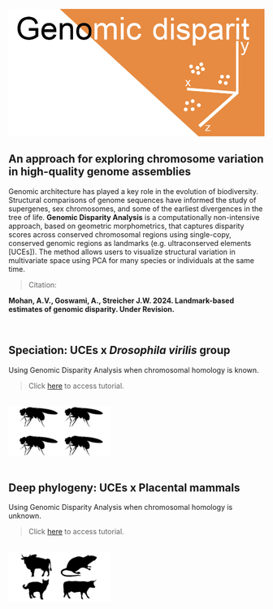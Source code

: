 ![Genomic-disparity](https://github.com/nhm-herpetology/Genomic-disparity/blob/main/Genomic-disparity.jpg)

## An approach for exploring chromosome variation in high-quality genome assemblies

Genomic architecture has played a key role in the evolution of biodiversity. Structural comparisons of genome sequences have informed the study of supergenes, sex chromosomes, and some of the earliest divergences in the tree of life. **Genomic Disparity Analysis** is a computationally non-intensive approach, based on geometric morphometrics, that captures disparity scores across conserved chromosomal regions using single-copy, conserved genomic regions as landmarks (e.g. ultraconserved elements [UCEs]). The method allows users to visualize structural variation in multivariate space using PCA for many species or individuals at the same time.

>Citation:

**Mohan, A.V., Goswami, A., Streicher J.W. 2024. Landmark-based estimates of genomic disparity. Under Revision.**

<br/>

## Speciation: UCEs x _Drosophila virilis_ group
Using Genomic Disparity Analysis when chromosomal homology is known.

>Click [here](https://github.com/nhm-herpetology/genomic-disparity/tree/main/Drosophila-uces/README.md) to access tutorial. 

<br/>

<img src="https://github.com/nhm-herpetology/Genomic-disparity/blob/main/Tutorial_drosophila_header.jpg" width="200" height="100">

<br/>
<br/>

## Deep phylogeny:  UCEs x Placental mammals
Using Genomic Disparity Analysis when chromosomal homology is unknown.

>Click [here](https://github.com/nhm-herpetology/genomic-disparity/tree/main/Mammal-uces/README.md) to access tutorial.

<br/>

<img src="https://github.com/nhm-herpetology/Genomic-disparity/blob/main/Tutorial_mammal_header.jpg" width="200" height="100">

<br/>




